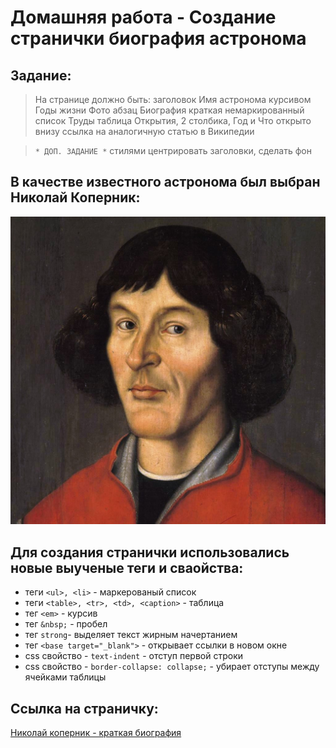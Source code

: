 # Домашняя работа - Создание странички биография астронома

## Задание:

> На странице должно быть: 
заголовок Имя астронома 
курсивом Годы жизни 
Фото
абзац Биография краткая
немаркированный список Труды
таблица Открытия, 2 столбика, Год и Что открыто
внизу ссылка на аналогичную статью в Википедии 

> `* ДОП. ЗАДАНИЕ *`
стилями центрировать заголовки, сделать фон

## В качестве известного астронома был выбран Николай Коперник:

![Николай коперник](images/Nikolaus_Kopernikus.jpg)

## Для создания странички использовались новые выученые теги и сваойства:

* теги ```<ul>, <li>``` - маркерованый список
* теги ```<table>, <tr>, <td>, <caption>``` - таблица
* тег ```<em>``` - курсив
* тег ```&nbsp;``` - пробел
* тег ```strong```- выделяет текст жирным начертанием
* тег ```<base target="_blank">``` - открывает ссылки в новом окне
* css свойство - ```text-indent``` - отступ первой строки
* css свойство - ```border-collapse: collapse;``` - убирает отступы между ячейками таблицы

## Ссылка на страничку:

[Николай коперник - краткая биография](https://xronik.github.io/PROCODE/12.07.20(homework)/index.html)